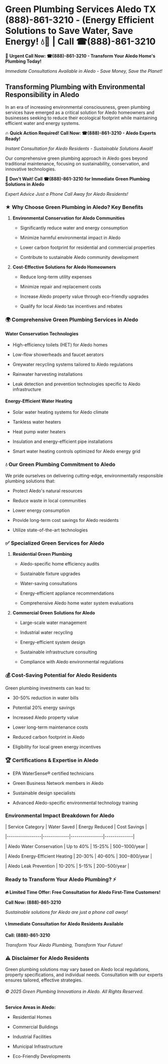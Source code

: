# Green Plumbing Services Aledo TX (888)-861-3210 - (Energy Efficient Solutions to Save Water, Save Energy! 💧🌿 | Call ☎(888)-861-3210

🚨 **Urgent Call Now: ☎(888)-861-3210 - Transform Your Aledo Home's Plumbing Today!**
*Immediate Consultations Available in Aledo - Save Money, Save the Planet!*

## Transforming Plumbing with Environmental Responsibility in Aledo

In an era of increasing environmental consciousness, green plumbing services have emerged as a critical solution for Aledo homeowners and businesses seeking to reduce their ecological footprint while maintaining efficient water and energy systems. 

🔥 **Quick Action Required! Call Now: ☎(888)-861-3210 - Aledo Experts Ready!**
*Instant Consultation for Aledo Residents - Sustainable Solutions Await!*

Our comprehensive green plumbing approach in Aledo goes beyond traditional maintenance, focusing on sustainability, conservation, and innovative technologies.

🚨 **Don't Wait! Call ☎(888)-861-3210 for Immediate Green Plumbing Solutions in Aledo**
*Expert Advice Just a Phone Call Away for Aledo Residents!*

### ★ Why Choose Green Plumbing in Aledo? Key Benefits

1. **Environmental Conservation for Aledo Communities** 
   - Significantly reduce water and energy consumption
   - Minimize harmful environmental impact in Aledo
   - Lower carbon footprint for residential and commercial properties
   - Contribute to sustainable Aledo community development

2. **Cost-Effective Solutions for Aledo Homeowners** 
   - Reduce long-term utility expenses
   - Minimize repair and replacement costs
   - Increase Aledo property value through eco-friendly upgrades
   - Qualify for local Aledo tax incentives and rebates

### 🌍 Comprehensive Green Plumbing Services in Aledo

#### Water Conservation Technologies
- High-efficiency toilets (HET) for Aledo homes
- Low-flow showerheads and faucet aerators
- Greywater recycling systems tailored to Aledo regulations
- Rainwater harvesting installations
- Leak detection and prevention technologies specific to Aledo infrastructure

#### Energy-Efficient Water Heating
- Solar water heating systems for Aledo climate
- Tankless water heaters
- Heat pump water heaters
- Insulation and energy-efficient pipe installations
- Smart water heating controls optimized for Aledo energy grid

### 💧 Our Green Plumbing Commitment to Aledo

We pride ourselves on delivering cutting-edge, environmentally responsible plumbing solutions that:
- Protect Aledo's natural resources
- Reduce waste in local communities
- Lower energy consumption
- Provide long-term cost savings for Aledo residents
- Utilize state-of-the-art technologies

### ✅ Specialized Green Services for Aledo

1. **Residential Green Plumbing**
   - Aledo-specific home efficiency audits
   - Sustainable fixture upgrades
   - Water-saving consultations
   - Energy-efficient appliance recommendations
   - Comprehensive Aledo home water system evaluations

2. **Commercial Green Solutions for Aledo**
   - Large-scale water management
   - Industrial water recycling
   - Energy-efficient system design
   - Sustainable infrastructure consulting
   - Compliance with Aledo environmental regulations

### 💰 Cost-Saving Potential for Aledo Residents

Green plumbing investments can lead to:
- 30-50% reduction in water bills
- Potential 20% energy savings
- Increased Aledo property value
- Lower long-term maintenance costs
- Reduced carbon footprint in Aledo
- Eligibility for local green energy incentives

### 🏆 Certifications & Expertise in Aledo

- EPA WaterSense® certified technicians
- Green Business Network members in Aledo
- Sustainable design specialists
- Advanced Aledo-specific environmental technology training

### Environmental Impact Breakdown for Aledo

| Service Category | Water Saved | Energy Reduced | Cost Savings |
|-----------------|-------------|----------------|--------------|
| Aledo Water Conservation | Up to 40% | 15-25% | $500-$1000/year |
| Aledo Energy-Efficient Heating | 20-30% | 40-60% | $300-$800/year |
| Aledo Leak Prevention | 10-20% | 5-15% | $200-$500/year |

### Ready to Transform Your Aledo Plumbing? ⚡

**🔥 Limited Time Offer: Free Consultation for Aledo First-Time Customers!**

**Call Now: (888)-861-3210**
*Sustainable solutions for Aledo are just a phone call away!*

#### 📞 Immediate Consultation for Aledo Residents Available

**Call: (888)-861-3210**
*Transform Your Aledo Plumbing, Transform Your Future!*

### ⚠️ Disclaimer for Aledo Residents

Green plumbing solutions may vary based on Aledo local regulations, property specifications, and individual needs. Consultation with our experts ensures tailored, effective strategies.

###### © 2025 Green Plumbing Innovations in Aledo. All Rights Reserved.

**Service Areas in Aledo:** 
- Residential Homes
- Commercial Buildings
- Industrial Facilities
- Municipal Infrastructure
- Eco-Friendly Developments